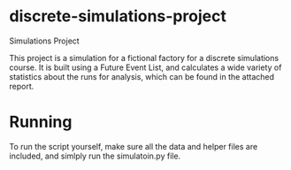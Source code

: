 # discrete-simulations-project
Simulations Project

This project is a simulation for a fictional factory for a discrete simulations course. It is built using a Future Event List, and calculates a wide variety of statistics about the runs for analysis, which can be found in the attached report.

# Running

To run the script yourself, make sure all the data and helper files are included, and simlply run the simulatoin.py file. 
